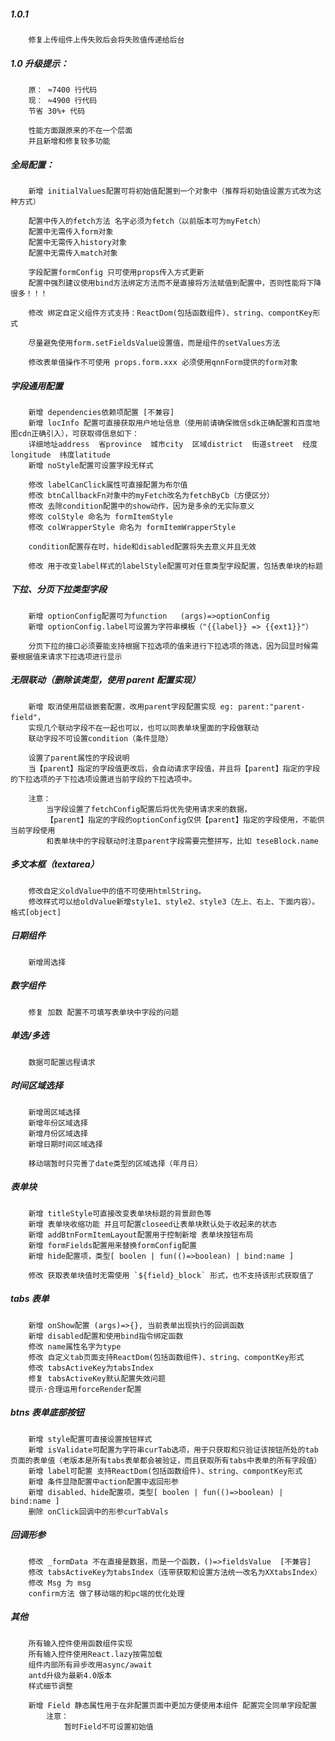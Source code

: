 ##### 1.0.1

        修复上传组件上传失败后会将失败值传递给后台


##### 1.0 升级提示：

        原： ≈7400 行代码
        现： ≈4900 行代码
        节省 30%+ 代码

        性能方面跟原来的不在一个层面
        并且新增和修复较多功能

##### 全局配置：

        新增 initialValues配置可将初始值配置到一个对象中（推荐将初始值设置方式改为这种方式）

        配置中传入的fetch方法 名字必须为fetch（以前版本可为myFetch）
        配置中无需传入form对象
        配置中无需传入history对象
        配置中无需传入match对象

        字段配置formConfig 只可使用props传入方式更新
        配置中强烈建议使用bind方法绑定方法而不是直接将方法赋值到配置中，否则性能将下降很多！！！

        修改 绑定自定义组件方式支持：ReactDom(包括函数组件)、string、compontKey形式

        尽量避免使用form.setFieldsValue设置值，而是组件的setValues方法

        修改表单值操作不可使用 props.form.xxx 必须使用qnnForm提供的form对象

##### 字段通用配置

        新增 dependencies依赖项配置 [不兼容]
        新增 locInfo 配置可直接获取用户地址信息（使用前请确保微信sdk正确配置和百度地图cdn正确引入），可获取得信息如下：
        详细地址address  省province  城市city  区域district  街道street  经度longitude  纬度latitude
        新增 noStyle配置可设置字段无样式

        修改 labelCanClick属性可直接配置为布尔值
        修改 btnCallbackFn对象中的myFetch改名为fetchByCb（方便区分）
        修改 去除condition配置中的show动作，因为是多余的无实际意义
        修改 colStyle 命名为 formItemStyle
        修改 colWrapperStyle 命名为 formItemWrapperStyle

        condition配置存在时，hide和disabled配置将失去意义并且无效

        修改 用于改变label样式的labelStyle配置可对任意类型字段配置，包括表单块的标题

##### 下拉、分页下拉类型字段

        新增 optionConfig配置可为function   (args)=>optionConfig
        新增 optionConfig.label可设置为字符串模板（"{{label}} => {{ext1}}"）

        分页下拉的接口必须要能支持根据下拉选项的值来进行下拉选项的筛选，因为回显时候需要根据值来请求下拉选项进行显示

##### 无限联动（删除该类型，使用 parent 配置实现）

        新增 取消使用层级嵌套配置，改用parent字段配置实现 eg: parent:"parent-field"，
        实现几个联动字段不在一起也可以，也可以同表单块里面的字段做联动
        联动字段不可设置condition（条件显隐）

        设置了parent属性的字段说明
        当【parent】指定的字段值更改后，会自动请求字段值，并且将【parent】指定的字段的下拉选项的子下拉选项设置进当前字段的下拉选项中。

        注意：
            当字段设置了fetchConfig配置后将优先使用请求来的数据，
            【parent】指定的字段的optionConfig仅供【parent】指定的字段使用，不能供当前字段使用
            和表单块中的字段联动时注意parent字段需要完整拼写，比如 teseBlock.name

##### 多文本框（textarea）

        修改自定义oldValue中的值不可使用htmlString。
        修改样式可以给oldValue新增style1、style2、style3（左上、右上、下面内容）。格式[object]

##### 日期组件

        新增周选择

##### 数字组件

        修复 加数 配置不可填写表单块中字段的问题

##### 单选/多选

        数据可配置远程请求

##### 时间区域选择

        新增周区域选择
        新增年份区域选择
        新增月份区域选择
        新增日期时间区域选择

        移动端暂时只完善了date类型的区域选择（年月日）

##### 表单块

        新增 titleStyle可直接改变表单块标题的背景颜色等
        新增 表单块收缩功能 并且可配置closeed让表单块默认处于收起来的状态
        新增 addBtnFormItemLayout配置用于控制新增 表单块按钮布局
        新增 formFields配置用来替换formConfig配置
        新增 hide配置项，类型[ boolen | fun(()=>boolean) | bind:name ]

        修改 获取表单块值时无需使用 `${field}_block` 形式，也不支持该形式获取值了

##### tabs 表单

        新增 onShow配置 (args)=>{}, 当前表单出现执行的回调函数
        新增 disabled配置和使用bind指令绑定函数
        修改 name属性名字为type
        修改 自定义tab页面支持ReactDom(包括函数组件)、string、compontKey形式
        修改 tabsActiveKey为tabsIndex
        修复 tabsActiveKey默认配置失效问题
        提示·合理运用forceRender配置

##### btns 表单底部按钮

        新增 style配置可直接设置按钮样式
        新增 isValidate可配置为字符串curTab选项，用于只获取和只验证该按钮所处的tab页面的表单值（老版本是所有tabs表单都会被验证，而且获取所有tabs中表单的所有字段值）
        新增 label可配置 支持ReactDom(包括函数组件)、string、compontKey形式
        新增 条件显隐配置中action配置中返回形参
        新增 disabled、hide配置项，类型[ boolen | fun(()=>boolean) | bind:name ]
        删除 onClick回调中的形参curTabVals

##### 回调形参

        修改 _formData 不在直接是数据，而是一个函数，()=>fieldsValue  [不兼容]
        修改 tabsActiveKey为tabsIndex（连带获取和设置方法统一改名为XXtabsIndex）
        修改 Msg 为 msg
        confirm方法 做了移动端的和pc端的优化处理

##### 其他

        所有输入控件使用函数组件实现
        所有输入控件使用React.lazy按需加载
        组件内部所有异步改用async/await
        antd升级为最新4.0版本
        样式细节调整

        新增 Field 静态属性用于在非配置页面中更加方便使用本组件 配置完全同单字段配置
            注意：
                暂时Field不可设置初始值
